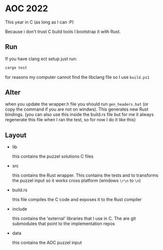 # AOC 2022

This year in C (as long as I can :P)

Because i don't trust C build tools I bootstrap it with Rust.

## Run

If you have clang ect setup just run:

```sh
cargo test
```

for reasons my computer cannot find the libclang file so I use `build.ps1`

## Alter

when you update the wrapper.h file you should run `gen_headers.bat` (or copy the command if you are not on windws). This generates new Rust bindings. (you can also use this inside the build.rs file but for me it always regenerate this file when I ran the test, so for now I do it like this)

## Layout

- lib

  this contains the puzzel solutions C files

- src

  this contains the Rust wrapper. This contains the tests and to transforms the puzzel input so it works cross platform (windows `\r\n` to `\n`)

- build.rs

  this file compiles the C code and exposes it to the Rust compiler

- include

  this contains the 'external' libraries that I use in C. The are git submodules that point to the implementation repos

- data

  this contains the AOC puzzel input
